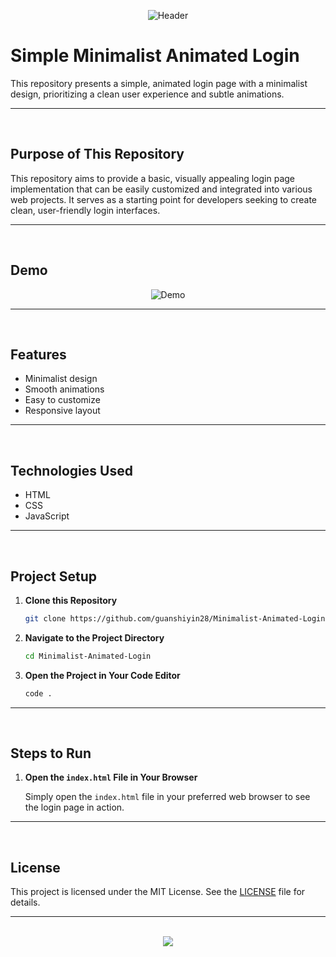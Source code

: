<div align="center">
  
![Header](https://github.com/user-attachments/assets/30860d53-43ab-48c0-b343-24c1285feabf)
</div>

# Simple Minimalist Animated Login

This repository presents a simple, animated login page with a minimalist design, prioritizing a clean user experience and subtle animations.

<hr><br>

## Purpose of This Repository

This repository aims to provide a basic, visually appealing login page implementation that can be easily customized and integrated into various web projects. It serves as a starting point for developers seeking to create clean, user-friendly login interfaces.

<hr><br>

## Demo

<div align="center">
  
![Demo](https://github.com/user-attachments/assets/30860d53-43ab-48c0-b343-24c1285feabf)
</div>

<hr><br>

## Features

- Minimalist design
- Smooth animations
- Easy to customize
- Responsive layout

<hr><br>

## Technologies Used

- HTML
- CSS
- JavaScript

<hr><br>

## Project Setup

1. **Clone this Repository**

    ```bash
    git clone https://github.com/guanshiyin28/Minimalist-Animated-Login.git
    ```

2. **Navigate to the Project Directory**

    ```bash
    cd Minimalist-Animated-Login
    ```

3. **Open the Project in Your Code Editor**

    ```bash
    code .
    ```

<hr><br>

## Steps to Run

1. **Open the `index.html` File in Your Browser**

    Simply open the `index.html` file in your preferred web browser to see the login page in action.

<hr><br>

## License

This project is licensed under the MIT License. See the [LICENSE](LICENSE) file for details.

<hr><br>

<div align="center">
  <a href="https://www.instagram.com/guanshiyin_/">
     <img src="https://capsule-render.vercel.app/api?type=waving&height=200&color=20:72aae3,100:cadbf5&section=footer&reversal=false&textBg=false&fontAlignY=50&descAlign=48&descAlignY=59"/>
  </a>
</div>
